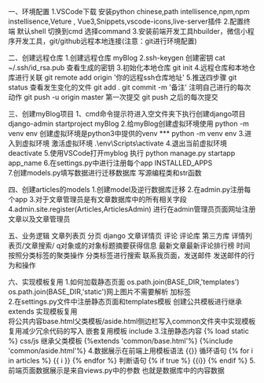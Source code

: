 一、环境配置
1.VSCode下载  安装python  chinese,path intellisence,npm,npm instellisence,Veture , Vue3,Snippets,vscode-icons,live-server插件
2.配置终端 默认shell 切换到cmd  选择command
3.安装前端开发工具hbuilder，微信小程序开发工具，git/github远程本地连接(注意：git进行环境配置)


二、创建远程仓库
1.创建远程仓库 myBlog
2.ssh-keygen 创建密钥  cat ~/.ssh/id_rsa.pub   查看生成的密钥
3.初始化本地仓库  git init
4.远程仓库和本地仓库进行关联 git remote add origin '你的远程ssh仓库地址' 
5.推送四步骤
  git status 查看发生变化的文件
  git add . 
  git commit -m '备注' 注明自己进行的每次动作
  git push -u origin master 第一次提交
  git push 之后的每次提交


三、创建myBlog项目
1、cmd命令提示符进入空文件夹下执行创建django项目  django-admin startproject myBlog
2.给myBlog创建虚拟环境使用 python -m venv  env 
 创建虚拟环境是python3中提供的venv    ***  python -m venv env 
3.进入到虚拟环境 激活虚拟环境 .\\env\\Scripts\\activate
4.退出当前虚拟环境  deactivate 
5.使用VSCode打开myblog  执行 python manage.py startapp app_name
6.在settings.py中进行注册每个app  INSTALLED_APPS  
7.创建models.py填写数据进行迁移数据库 写源编程类和str函数


四、创建articles的models
1.创建model及逆行数据库迁移
2.在admin.py注册每个app
3.对于文章管理员是有文章数据库中的所有相关字段
4.admin.site.register(Articles,ArticlesAdmin) 进行在admin管理员页面网址注册文章以及文章管理员 


五、业务逻辑
文章列表页 分页          django
文章详情页  评论         评论库 第三方库
详情列表页/文章搜索/     q对象或的对象标题摘要获得信息
最新文章最新评论排行榜    时间
按照分类标签的聚类操作    分类标签进行搜索
联系我页面，发送邮件      发送邮件的行为和操作


六、实现模板复用
1.如何加载静态页面  os.path.join(BASE_DIR,'templates')   
os.path.join(BASE_DIR,'static')网上图片不需要解析  加标签  
2.在settings.py文件中注册静态页面和templates模板  创建公共模板进行继承extends 实现模板复用   
将公共内容base.html父类模板/aside.html侧边栏写入common文件夹中实现模板复用减少冗余代码的写入  嵌套复用模板 include 
3.注册静态内容 {% load static %}  css/js   继承父类模板 {%extends 'common/base.html'%}   {%include 'common/aside.html'%}
4.数据展示在前端上用模板语法 {{}} 
循环语句 {% for i in articles %} {{ i }} {% endfor %}  判断语句 {% if  true %} {{i}} {% endif %}
5.前端页面数据展示是来自views.py中的参数 也就是数据库中的内容数据



